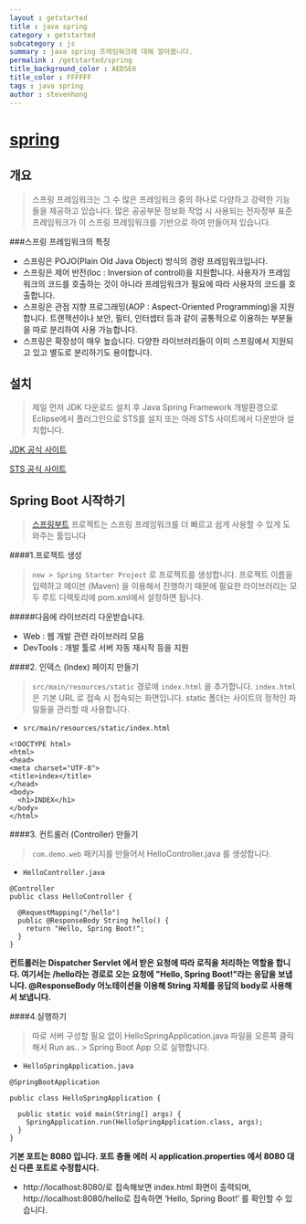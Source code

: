 ```yaml
---
layout : getstarted
title : java spring
category : getstarted
subcategory : js
summary : java spring 프레임워크에 대해 알아봅니다. 
permalink : /getstarted/spring
title_background_color : AED5E6
title_color : FFFFFF
tags : java spring
author : stevenhong
---
```


# [spring](http://spring.io/projects/spring-framework)



## 개요 
> 스프링 프레임워크는 그 수 많은 프레임워크 중의 하나로 다양하고 강력한 기능들을 제공하고 있습니다. 많은 공공부문 정보화 작업 시 사용되는 전자정부 표준프레임워크가 이 스프링 프레임워크를 기반으로 하여 만들어져 있습니다. 

###스프링 프레임워크의 특징
* 스프링은 POJO(Plain Old Java Object) 방식의 경량 프레임워크입니다. 
* 스프링은 제어 반전(Ioc : Inversion of controll)을 지원합니다. 사용자가 프레임워크의 코드를 호출하는 것이 아니라 프레임워크가 필요에 따라 사용자의 코드를 호출합니다.
* 스프링은 관점 지향 프로그래밍(AOP : Aspect-Oriented Programming)을 지원합니다. 트랜잭션이나 보안, 필터, 인터셉터 등과 같이 공통적으로 이용하는 부분들을 따로 분리하여 사용 가능합니다. 
* 스프링은 확장성이 매우 높습니다. 다양한 라이브러리들이 이미 스프링에서 지원되고 있고 별도로 분리하기도 용이합니다. 

## 설치
>제일 먼저 JDK 다운로드 설치 후 Java Spring Framework 개발환경으로 Eclipse에서 플러그인으로 STS를 설지 또는 아래 STS 사이트에서 다운받아 설치합니다. 

[JDK 공식 사이트](https://www.oracle.com/technetwork/java/javase/downloads/jdk8-downloads-2133151.html)

[STS 공식 사이트](http://spring.io/tools)  

## Spring Boot 시작하기
> [스프링부트](https://spring.io/projects/spring-boot) 프로젝트는 스프링 프레임워크를 더 빠르고 쉽게 사용할 수 있게 도와주는 툴입니다

####1.프로젝트 생성
 
> `new > Spring Starter Project` 로 프로젝트를 생성합니다. 프로젝트 이름을 입력하고 메이븐 (Maven) 을 이용해서 진행하기 때문에 필요한 라이브러리는 모두 루트 디렉토리에 pom.xml에서 설정하면 됩니다.

#####다음에 라이브러리 다운받습니다.

* Web : 웹 개발 관련 라이브러리 모음
* DevTools : 개발 툴로 서버 자동 재시작 등을 지원

####2. 인덱스 (Index) 페이지 만들기

> `src/main/resources/static` 경로에 `index.html` 을 추가합니다. `index.html` 은 
기본 URL 로 접속 시 접속되는 화면입니다. static 폴더는 사이트의 정적인 파일들을 관리할 때 사용합니다. 


* `src/main/resources/static/index.html`

```
<!DOCTYPE html>
<html>
<head>
<meta charset="UTF-8">
<title>index</title>
</head>
<body>
  <h1>INDEX</h1>
</body>
</html>
```

####3. 컨트롤러 (Controller) 만들기
>`com.demo.web` 패키지를 만들어서 HelloController.java 를 생성합니다.
        
* `HelloController.java`

```
@Controller
public class HelloController {

  @RequestMapping("/hello")
  public @ResponseBody String hello() {
    return "Hello, Spring Boot!";
  }
}
```

**컨트롤러는 Dispatcher Servlet 에서 받은 요청에 따라 로직을 처리하는 역할을 합니다. 여기서는 /hello라는 경로로 오는 요청에 "Hello, Spring Boot!"라는 응답을 보냅니다. @ResponseBody 어노테이션을 이용해 String 자체를 응답의 body로 사용해서 보냅니다.**
       
        
####4.실행하기
>따로 서버 구성할 필요 없이 HelloSpringApplication.java 파일을 오른쪽 클릭해서 Run as.. > Spring Boot App 으로 실행합니다.
        
* `HelloSpringApplication.java`

```
@SpringBootApplication

public class HelloSpringApplication {

  public static void main(String[] args) {
    SpringApplication.run(HelloSpringApplication.class, args);
  }
}
```

**기본 포트는 8080 입니다. 포트 충돌 에러 시 application.properties 에서 8080 대신 다른 포트로 수정합시다.**

       
    
* http://localhost:8080/로 접속해보면 index.html 화면이 출력되며, http://localhost:8080/hello로 접속하면 ‘Hello, Spring Boot!’ 를 확인할 수 있습니다.


